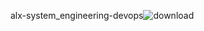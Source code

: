 alx-system_engineering-devops![download](https://github.com/agichimu/alx-system_engineering-devops/assets/97959452/7a9024b0-4c79-4607-a612-7100c1a2b2b8)

